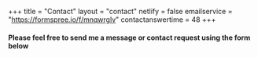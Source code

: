 +++
title = "Contact"
layout = "contact"
netlify = false
emailservice = "https://formspree.io/f/mnqwrglv"
contactanswertime = 48
+++

#### Please feel free to send me a message or contact request using the form below
